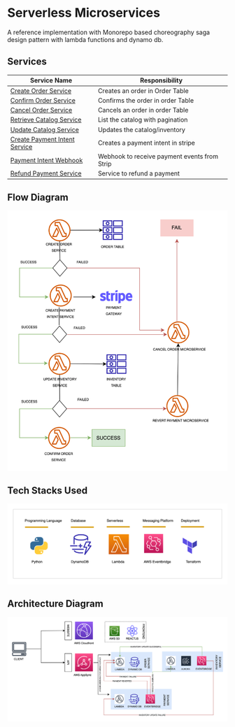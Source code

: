 # Serverless Microservices
A reference implementation with Monorepo based choreography saga design  pattern with lambda functions and dynamo db.

## Services

| Service Name                                                                        | Responsibility                               |
|-------------------------------------------------------------------------------------|----------------------------------------------|
| [Create Order Service](services%2Forder-service%2Fcreate-order)                     | Creates an order in Order Table              |
| [Confirm Order Service](services%2Forder-service%2Fconfirm-order)                   | Confirms the order in order Table            |
| [Cancel Order Service](services%2Forder-service%2Fcancel-order)                     | Cancels an order in order Table              |
| [Retrieve Catalog Service](services%2Fcatalog-service%2Fretrieve-catalog)           | List the catalog with pagination             |
| [Update Catalog Service](services%2Fcatalog-service%2Fupdate-catalog)               | Updates the catalog/inventory                |
| [Create Payment Intent Service](services%2Fpayment-service%2Fcreate-payment-intent) | Creates a payment intent in stripe           |
| [Payment Intent Webhook](services%2Fpayment-service%2Fpayment-intent-webhook)       | Webhook to receive payment events from Strip |
| [Refund Payment Service](services%2Fpayment-service%2Frefund-payment)               | Service to refund a payment                  |
## Flow Diagram

![Flow Diagram.png](shared%2Fassets%2FFlow%20Diagram.png)

## Tech Stacks Used

![TechStacksUsed.png](shared%2Fassets%2FTechStacksUsed.png)

## Architecture Diagram


![architecture diagram.png](shared%2Fassets%2Farchitecture%20diagram.png)
